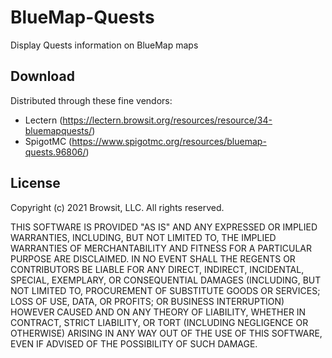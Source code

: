 # BlueMap-Quests
Display Quests information on BlueMap maps

## Download
Distributed through these fine vendors:
- Lectern (https://lectern.browsit.org/resources/resource/34-bluemapquests/)
- SpigotMC (https://www.spigotmc.org/resources/bluemap-quests.96806/)

## License
Copyright (c) 2021 Browsit, LLC. All rights reserved.

THIS SOFTWARE IS PROVIDED "AS IS" AND ANY EXPRESSED OR IMPLIED WARRANTIES, INCLUDING, BUT NOT LIMITED TO, THE IMPLIED WARRANTIES OF MERCHANTABILITY AND FITNESS FOR A PARTICULAR PURPOSE ARE DISCLAIMED. IN NO EVENT SHALL THE REGENTS OR CONTRIBUTORS BE LIABLE FOR ANY DIRECT, INDIRECT, INCIDENTAL, SPECIAL, EXEMPLARY, OR CONSEQUENTIAL DAMAGES (INCLUDING, BUT NOT LIMITED TO, PROCUREMENT OF SUBSTITUTE GOODS OR SERVICES; LOSS OF USE, DATA, OR PROFITS; OR BUSINESS INTERRUPTION) HOWEVER CAUSED AND ON ANY THEORY OF LIABILITY, WHETHER IN CONTRACT, STRICT LIABILITY, OR TORT (INCLUDING NEGLIGENCE OR OTHERWISE) ARISING IN ANY WAY OUT OF THE USE OF THIS SOFTWARE, EVEN IF ADVISED OF THE POSSIBILITY OF SUCH DAMAGE.